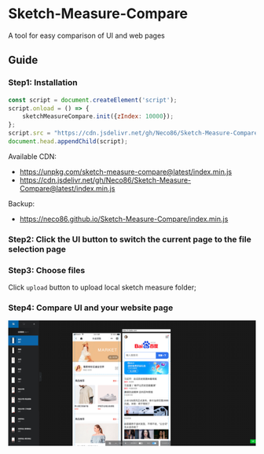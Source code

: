# Sketch-Measure-Compare

A tool for easy comparison of UI and web pages

## Guide

### Step1: Installation

```js
const script = document.createElement('script');
script.onload = () => {
    sketchMeasureCompare.init({zIndex: 10000});
};
script.src = "https://cdn.jsdelivr.net/gh/Neco86/Sketch-Measure-Compare@latest/index.min.js";
document.head.appendChild(script);
```

Available CDN:

- https://unpkg.com/sketch-measure-compare@latest/index.min.js
- https://cdn.jsdelivr.net/gh/Neco86/Sketch-Measure-Compare@latest/index.min.js

Backup:

- https://neco86.github.io/Sketch-Measure-Compare/index.min.js

### Step2: Click the UI button to switch the current page to the file selection page

### Step3: Choose files

Click `upload` button to upload local sketch measure folder;

### Step4: Compare UI and your website page

![demo](https://raw.githubusercontent.com/Neco86/Sketch-Measure-Compare/main/demo.png)
